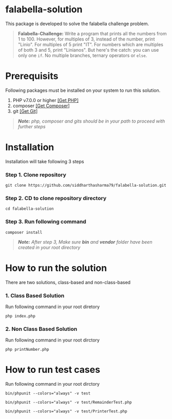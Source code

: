 # falabella-solution

This package is developed to solve the falabella challenge problem.

> **Falabella-Challenge:** Write a program that prints all the numbers from 1 to 100. However, for multiples of 3, instead of the number, print "Linio". For multiples of 5 print "IT". For numbers which are multiples of both 3 and 5, print "Linianos". But here's the catch: you can use only one `if`. No multiple branches, ternary operators or `else`.

# Prerequisits

Following packages must be installed on your system to run this solution.

1. PHP v7.0.0 or higher [[Get PHP]](https://www.php.net/downloads.php)
2. composer [[Get Composer]](https://getcomposer.org/download/)
3. git [[Get Git]](https://git-scm.com/downloads)
> _**Note:** php, composer and gits should be in your path to proceed with further steps_

# Installation

Installation will take following 3 steps

### Step 1. Clone repository

```
git clone https://github.com/siddharthasharma79/falabella-solution.git
```

### Step 2. CD to clone repository directory

```
cd falabella-solution
```

### Step 3. Run following command

```
composer install
```

> _**Note:** After step 3, Make sure **bin** and **vendor** folder have been created in your root directory_

# How to run the solution

There are two solutions, class-based and non-class-based

### 1. Class Based Solution

Run following command in your root diretory
```
php index.php
```

### 2. Non Class Based Solution

Run following command in your root dirctory

```
php printNumber.php
```

# How to run test cases

Run following command in your root dirctory

```
bin/phpunit --colors="always" -v test
```

```
bin/phpunit --colors="always" -v test/RemainderTest.php
```

```
bin/phpunit --colors="always" -v test/PrinterTest.php
```
